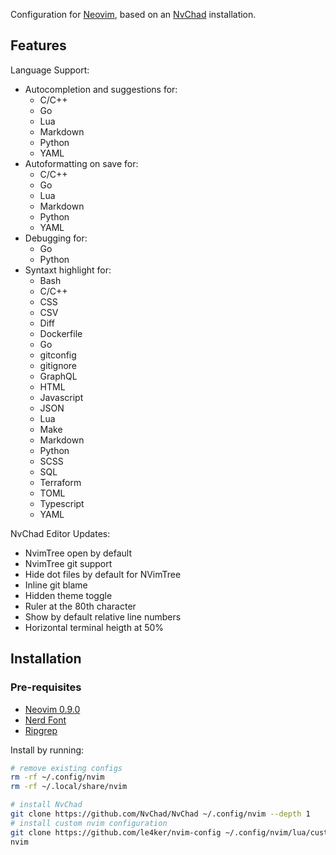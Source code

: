 Configuration for [Neovim](https://github.com/neovim/neovim/releases/tag/v0.9.0), based on an [NvChad](https://nvchad.com/) installation.

## Features

Language Support:

- Autocompletion and suggestions for:
  - C/C++
  - Go
  - Lua
  - Markdown
  - Python
  - YAML
- Autoformatting on save for:
  - C/C++
  - Go
  - Lua
  - Markdown
  - Python
  - YAML
- Debugging for:
  - Go
  - Python
- Syntaxt highlight for:
  - Bash
  - C/C++
  - CSS
  - CSV
  - Diff
  - Dockerfile
  - Go
  - gitconfig
  - gitignore
  - GraphQL
  - HTML
  - Javascript
  - JSON
  - Lua
  - Make
  - Markdown
  - Python
  - SCSS
  - SQL
  - Terraform
  - TOML  
  - Typescript
  - YAML

NvChad Editor Updates:

- NvimTree open by default
- NvimTree git support
- Hide dot files by default for NVimTree
- Inline git blame
- Hidden theme toggle
- Ruler at the 80th character
- Show by default relative line numbers
- Horizontal terminal heigth at 50%

## Installation

### Pre-requisites

- [Neovim 0.9.0](https://github.com/neovim/neovim/releases/tag/v0.9.0)
- [Nerd Font](https://www.nerdfonts.com/)
- [Ripgrep](https://github.com/BurntSushi/ripgrep)

Install by running:

```bash
# remove existing configs
rm -rf ~/.config/nvim
rm -rf ~/.local/share/nvim 

# install NvChad
git clone https://github.com/NvChad/NvChad ~/.config/nvim --depth 1
# install custom nvim configuration
git clone https://github.com/le4ker/nvim-config ~/.config/nvim/lua/custom
nvim
```
